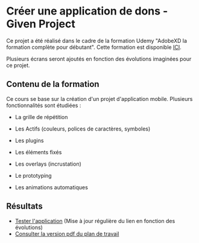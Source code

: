 # Créer une application de dons - Given Project

Ce projet a été réalisé dans le cadre de la formation Udemy "AdobeXD la formation complète pour débutant".
Cette formation est disponible [ICI](https://www.udemy.com/course/adobe-xd-complet/).

Plusieurs écrans seront ajoutés en fonction des évolutions imaginées pour ce projet.

## Contenu de la formation

Ce cours se base sur la création d'un projet d'application mobile. Plusieurs fonctionnalités sont étudiées :

* La grille de répétition

* Les Actifs (couleurs, polices de caractères, symboles)

* Les plugins

* Les éléments fixés

* Les overlays (incrustation)

* Le prototyping

* Les animations automatiques

## Résultats

* [Tester l'application](https://xd.adobe.com/view/fd000820-7180-4646-8ceb-7ae0c4e983ab-a853/) (Mise à jour régulière du lien en fonction des évolutions)
* [Consulter la version pdf du plan de travail](https://github.com/MrGyo/Application-Given/blob/master/app_given.pdf)
